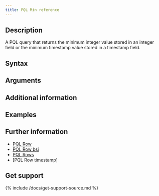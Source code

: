 ```yaml
---
title: PQL Min reference
---
```


## Description

A PQL query that returns the minimum integer value stored in an integer field or the minimum timestamp value stored in a timestamp field.

## Syntax


## Arguments


## Additional information


## Examples


## Further information

* [PQL Row]()
* [PQL Row bsi]()
* [PQL Rows]()
* [PQL Row timestamp]

## Get support

{% include /docs/get-support-source.md %}
